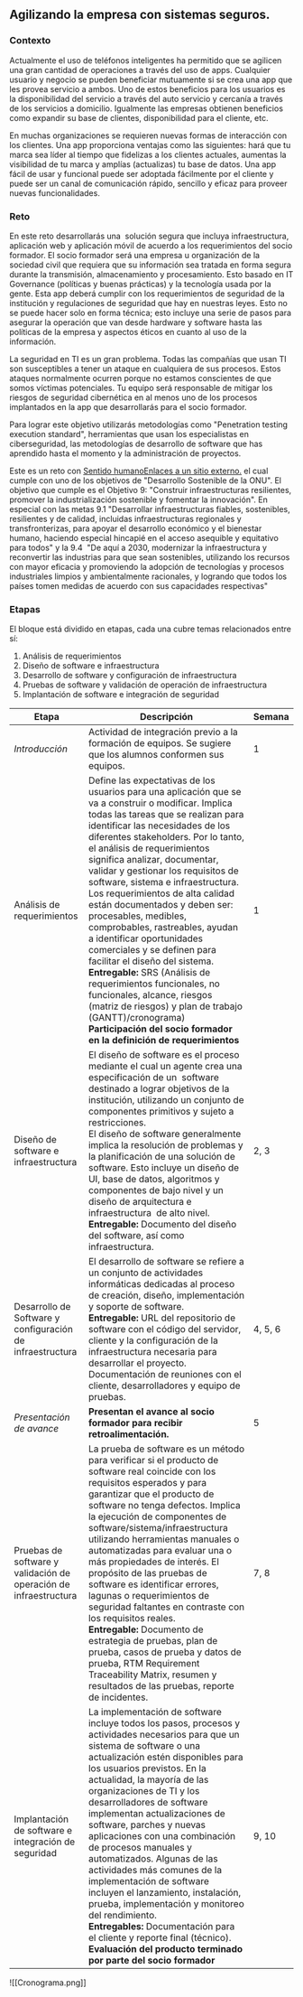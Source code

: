 ## **Agilizando la empresa con sistemas seguros.**
### **Contexto**
Actualmente el uso de teléfonos inteligentes ha permitido que se agilicen una gran cantidad de operaciones a través del uso de apps. Cualquier usuario y negocio se pueden beneficiar mutuamente si se crea una app que les provea servicio a ambos. Uno de estos beneficios para los usuarios es la disponibilidad del servicio a través del auto servicio y cercanía a través de los servicios a domicilio. Igualmente las empresas obtienen beneficios como expandir su base de clientes, disponibilidad para el cliente, etc.

En muchas organizaciones se requieren nuevas formas de interacción con los clientes. Una app proporciona ventajas como las siguientes: hará que tu marca sea líder al tiempo que fidelizas a los clientes actuales, aumentas la visibilidad de tu marca y amplías (actualizas) tu base de datos. Una app fácil de usar y funcional puede ser adoptada fácilmente por el cliente y puede ser un canal de comunicación rápido, sencillo y eficaz para proveer nuevas funcionalidades.

### **Reto**

En este reto desarrollarás una  solución segura que incluya infraestructura, aplicación web y aplicación móvil de acuerdo a los requerimientos del socio formador. El socio formador será una empresa u organización de la sociedad civil que requiera que su información sea tratada en forma segura durante la transmisión, almacenamiento y procesamiento. Esto basado en IT Governance (políticas y buenas prácticas) y la tecnología usada por la gente. Esta app deberá cumplir con los requerimientos de seguridad de la institución y regulaciones de seguridad que hay en nuestras leyes. Esto no se puede hacer solo en forma técnica; esto incluye una serie de pasos para asegurar la operación que van desde hardware y software hasta las políticas de la empresa y aspectos éticos en cuanto al uso de la información.

La seguridad en TI es un gran problema. Todas las compañías que usan TI son susceptibles a tener un ataque en cualquiera de sus procesos. Estos ataques normalmente ocurren porque no estamos conscientes de que somos víctimas potenciales. Tu equipo será responsable de mitigar los riesgos de seguridad cibernética en al menos uno de los procesos implantados en la app que desarrollarás para el socio formador.

Para lograr este objetivo utilizarás metodologías como "Penetration testing execution standard", herramientas que usan los especialistas en ciberseguridad, las metodologías de desarrollo de software que has aprendido hasta el momento y la administración de proyectos.

Este es un reto con [Sentido humanoEnlaces a un sitio externo.](https://tec.mx/es/sentido-humano) el cual cumple con uno de los objetivos de "Desarrollo Sostenible de la ONU". El objetivo que cumple es el Objetivo 9: "Construir infraestructuras resilientes, promover la industrialización sostenible y fomentar la innovación". En especial con las metas 9.1 "Desarrollar infraestructuras fiables, sostenibles, resilientes y de calidad, incluidas infraestructuras regionales y transfronterizas, para apoyar el desarrollo económico y el bienestar humano, haciendo especial hincapié en el acceso asequible y equitativo para todos" y la 9.4  "De aquí a 2030, modernizar la infraestructura y reconvertir las industrias para que sean sostenibles, utilizando los recursos con mayor eficacia y promoviendo la adopción de tecnologías y procesos industriales limpios y ambientalmente racionales, y logrando que todos los países tomen medidas de acuerdo con sus capacidades respectivas"

### **Etapas**

El bloque está dividido en etapas, cada una cubre temas relacionados entre sí:  

1.  Análisis de requerimientos
2.  Diseño de software e infraestructura
3.  Desarrollo de software y configuración de infraestructura
4.  Pruebas de software y validación de operación de infraestructura
5.  Implantación de software e integración de seguridad

Etapa | Descripción | Semana
------ | ---------- | ------
_Introducción_ | Actividad de integración previo a la formación de equipos. Se sugiere que los alumnos conformen sus equipos. | 1
Análisis de requerimientos | Define las expectativas de los usuarios para una aplicación que se va a construir o modificar. Implica todas las tareas que se realizan para identificar las necesidades de los diferentes stakeholders. Por lo tanto, el análisis de requerimientos significa analizar, documentar, validar y gestionar los requisitos de software, sistema e infraestructura. <br>Los requerimientos de alta calidad están documentados y deben ser: procesables, medibles, comprobables, rastreables, ayudan a identificar oportunidades comerciales y se definen para facilitar el diseño del sistema. <br>**Entregable:** SRS (Análisis de requerimientos funcionales, no funcionales, alcance, riesgos (matriz de riesgos) y plan de trabajo (GANTT)/cronograma) <br>**Participación del socio formador en la definición de requerimientos** | 1
Diseño de software e infraestructura | El diseño de software es el proceso mediante el cual un agente crea una especificación de un  software destinado a lograr objetivos de la institución, utilizando un conjunto de componentes primitivos y sujeto a restricciones. <br> El diseño de software generalmente implica la resolución de problemas y la planificación de una solución de software. Esto incluye un diseño de UI, base de datos, algoritmos y componentes de bajo nivel y un diseño de arquitectura e infraestructura  de alto nivel. <br> **Entregable:** Documento del diseño del software, así como infraestructura. | 2, 3
Desarrollo de Software y configuración de infraestructura | El desarrollo de software se refiere a un conjunto de actividades informáticas dedicadas al proceso de creación, diseño, implementación y soporte de software. <br> **Entregable:** URL del repositorio de software con el código del servidor, cliente y la configuración de la infraestructura necesaria para desarrollar el proyecto. Documentación de reuniones con el cliente, desarrolladores y equipo de pruebas. | 4, 5, 6
_Presentación de avance_ | **Presentan el avance al socio formador para recibir retroalimentación.** | 5
Pruebas de software y validación de operación de infraestructura | La prueba de software es un método para verificar si el producto de software real coincide con los requisitos esperados y para garantizar que el producto de software no tenga defectos. Implica la ejecución de componentes de software/sistema/infraestructura utilizando herramientas manuales o automatizadas para evaluar una o más propiedades de interés. El propósito de las pruebas de software es identificar errores, lagunas o requerimientos de seguridad faltantes en contraste con los requisitos reales. <br>**Entregable:** Documento de estrategia de pruebas, plan de prueba, casos de prueba y datos de prueba, RTM Requirement Traceability Matrix, resumen y resultados de las pruebas, reporte de incidentes. | 7, 8
Implantación de software e integración de seguridad | La implementación de software incluye todos los pasos, procesos y actividades necesarios para que un sistema de software o una actualización estén disponibles para los usuarios previstos. En la actualidad, la mayoría de las organizaciones de TI y los desarrolladores de software implementan actualizaciones de software, parches y nuevas aplicaciones con una combinación de procesos manuales y automatizados. Algunas de las actividades más comunes de la implementación de software incluyen el lanzamiento, instalación, prueba, implementación y monitoreo del rendimiento.<br>**Entregables:** Documentación para el cliente y reporte final (técnico).<br>**Evaluación del producto terminado por parte del socio formador** | 9, 10

![[Cronograma.png]]